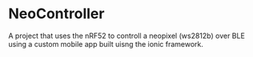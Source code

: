 # NeoController
A project that uses the nRF52 to controll a neopixel (ws2812b) over BLE using a custom mobile app built uisng the ionic framework.
